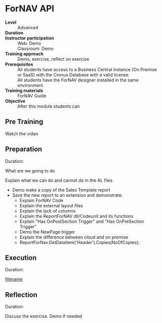 # ForNAV API
<dl>
  <dt><b>Level</b></dt>
  <dd>Advanced</dd>
  <dt><b>Duration</b></dt>
  <dd></dd>
  <dt><b>Instructor participation</b></dt>
  <dd>Web: Demo<br>Classroom: Demo</dd>
  <dt><b>Training approach</b></dt>
  <dd>Demo, exercise, reflect on exercise</dd>
  <dt><b>Prerequisites</b></dt>
  <dd>All students have access to a Business Central instance (On Premise or SaaS) with the Cronus Database with a valid license. <br> All students have the ForNAV designer installed in the same environment.</dd>
  <dt><b>Training materials</b></dt>
  <dd>ForNAV Guide</dd>
  <dt><b>Objective</b></dt>
  <dd>After this module students can</dd>
</dl>

## Pre Training
Watch the video []()

## Preparation
Duration:

What are we going to do

Explain what we can do and cannot do in the AL files
* Demo make a copy of the Sales Template report
* Save the new report to an extension and demonstrate:
  * Explain ForNAV Code
  * Explain the external layout files
  * Explain the lack of columns
  * Explain the ReportForNAV dll/Codeunit and its functions
  * Explain "Has OnPostSection Trigger" and "Has OnPreSection Trigger"
  * Demo the NewPage trigger
  * Explain the difference between cloud and on premise
  * ReportForNav.GetDataItem('Header').Copies(NoOfCopies);

## Execution
Duration:

[filename](../../Exercises/API.Exercise.md ':include')

## Reflection
Duration:

Discuss the exercise. Demo if needed

